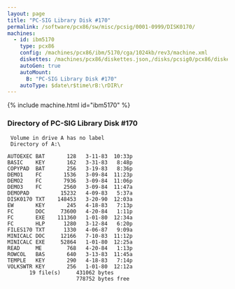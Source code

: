 ```yaml
---
layout: page
title: "PC-SIG Library Disk #170"
permalink: /software/pcx86/sw/misc/pcsig/0001-0999/DISK0170/
machines:
  - id: ibm5170
    type: pcx86
    config: /machines/pcx86/ibm/5170/cga/1024kb/rev3/machine.xml
    diskettes: /machines/pcx86/diskettes.json,/disks/pcsig0/pcx86/diskettes.json
    autoGen: true
    autoMount:
      B: "PC-SIG Library Disk #170"
    autoType: $date\r$time\rB:\rDIR\r
---
```


{% include machine.html id="ibm5170" %}

### Directory of PC-SIG Library Disk #170

     Volume in drive A has no label
     Directory of A:\

    AUTOEXEC BAT       128   3-11-83  10:33p
    BASIC    KEY       162   3-31-83   8:48p
    COPYPAD  BAT       256   3-19-83   8:36p
    DEMO1    FC       1536   3-09-84  11:23p
    DEMO2    FC       7936   3-09-84  11:06p
    DEMO3    FC       2560   3-09-84  11:47a
    DEMOPAD          15232   4-09-83   5:37a
    DISK0170 TXT    148453   3-20-90  12:03a
    EW       KEY       245   4-18-83   7:13p
    FC       DOC     73600   4-20-84   1:11p
    FC       EXE    111360   1-01-80  12:34a
    FC       HLP      1280   3-12-84   6:20p
    FILES170 TXT      1330   4-06-87   9:09a
    MINICALC DOC     12166   7-10-83  11:12p
    MINICALC EXE     52864   1-01-80  12:25a
    READ     ME        768   4-20-84   1:13p
    ROWCOL   BAS       640   3-13-83  11:45a
    TEMPLE   KEY       290   4-18-83   7:14p
    VOLKSWTR KEY       256   1-01-80  12:12a
           19 file(s)     431062 bytes
                          778752 bytes free
